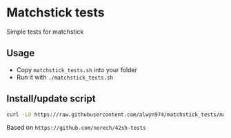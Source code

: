 # Matchstick tests

Simple tests for matchstick

## Usage

- Copy `matchstick_tests.sh` into your folder
- Run it with `./matchstick_tests.sh` 


## Install/update script

```bash
curl -LO https://raw.githubusercontent.com/alwyn974/matchstick_tests/main/matchstick_tests.sh && chmod +x matchstick_tests.sh
```

Based on `https://github.com/norech/42sh-tests`